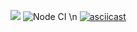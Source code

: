 <a href="https://codeclimate.com/github/codeclimate/codeclimate/maintainability"><img src="https://api.codeclimate.com/v1/badges/a99a88d28ad37a79dbf6/maintainability" /></a>
![Node CI](https://github.com/AnnTro/frontend-project-lvl1/workflows/Node%20CI/badge.svg) \n
[![asciicast](https://asciinema.org/a/IWVs5s2Ipuw4hzk1hkCOwF2RA.svg)](https://asciinema.org/a/IWVs5s2Ipuw4hzk1hkCOwF2RA)
